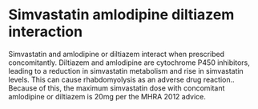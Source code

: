 # Simvastatin amlodipine diltiazem interaction

Simvastatin and amlodipine or diltiazem  interact when prescribed concomitantly.  Diltiazem and amlodipine are cytochrome P450 inhibitors, leading to a reduction in simvastatin metabolism and rise in simvastatin levels. This can cause rhabdomyolysis as an adverse drug reaction.. Because of this, the maximum simvastatin dose with concomitant amlodipine or diltiazem is 20mg per the MHRA 2012 advice.

<!-- {BearID:D308B9DA-8776-45EA-B4CB-0A97A6B1BD98-4850-0000809279AD43B6} -->
